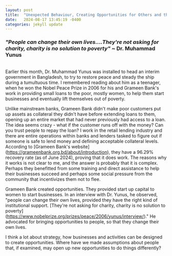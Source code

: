 ```yaml
---
layout: post
title:  "Unexpected Behaviour, Creating Opportunities for Others and the Business Models that can arise from it"
date:   2024-08-17 13:45:19 -0400
categories: jekyll update
---
```

### *"People can change their own lives....They're not asking for charity, charity is no solution to poverty"* ~ Dr. Muhammad Yunus 
<br>
Earlier this month, Dr. Muhammad Yunus was installed to head an interim government in Bangladesh, to try to restore peace and steady the ship during a tumultuous time.  I remembered reading about him as a teenager, when he won the Nobel Peace Prize in 2006 for his and Grameen Bank's work in providing small loans to the poor, mostly women, to help them start businesses and eventually lift themselves out of poverty.  

Unlike mainstream banks, Grameen Bank didn't make poor customers put up assets as collateral they didn't have before extending loans to them, opening up an entire market that had never previously had access to a loan.  The idea seems crazy - what if the customer runs off with the money?  Can you trust people to repay the loan?  I work in the retail lending industry and there are entire operations within banks and lenders tasked to figure out if someone is safe to lend money and defining acceptable collateral levels. According to [Grameen Bank's website] (https://grameenbank.org.bd/about/introduction), they have a 96.29% recovery rate (as of June 2024), proving that it does work.   The reasons why it works is not clear to me, and the answer is probably that it is complex. Perhaps they benefitted from some training and direct assistance to help their businesses succeed and perhaps some social pressure from the community that incentivizes them not to flee.

Grameen Bank created opportunities. They provided start up capital to women to start businesses.  In an interview with Dr. Yunus, he observed, "people can change their own lives, provided they have the right kind of institutional support.  [They're not asking for charity, charity is no solution to poverty] (https://www.nobelprize.org/prizes/peace/2006/yunus/interview/)." He advocated for bringing opportunities to people, so that they change their own lives.  

I think a lot about strategy, how businesses and activities can be designed to create opportunities.  Where have we made assumptions about people that, if examined, may open up new opportunities to do things differently?

